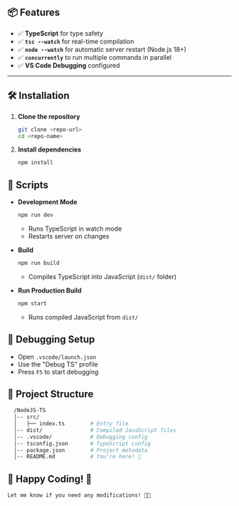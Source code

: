## 📦 Features

- ✅ **TypeScript** for type safety
- ✅ **`tsc --watch`** for real-time compilation
- ✅ **`node --watch`** for automatic server restart (Node.js 18+)
- ✅ **`concurrently`** to run multiple commands in parallel
- ✅ **VS Code Debugging** configured

---

## 🛠 Installation

1. **Clone the repository**

   ```sh
   git clone <repo-url>
   cd <repo-name>

   ```

2. **Install dependencies**
   ```sh
   npm install
   ```

## 🚀 Scripts

- **Development Mode**

  ```sh
  npm run dev
  ```

  - Runs TypeScript in watch mode
  - Restarts server on changes

- **Build**

  ```sh
  npm run build
  ```

  - Compiles TypeScript into JavaScript (`dist/` folder)

- **Run Production Build**

  ```sh
  npm start
  ```

  - Runs compiled JavaScript from `dist/`

## 🐞 Debugging Setup

- Open `.vscode/launch.json`
- Use the "Debug TS" profile
- Press `F5` to start debugging

## 📂 Project Structure

```sh
  /NodeJS-TS
  │-- src/
  │   ├── index.ts        # Entry file
  │-- dist/               # Compiled JavaScript files
  │-- .vscode/            # Debugging config
  │-- tsconfig.json       # TypeScript config
  │-- package.json        # Project metadata
  │-- README.md           # You're here! 📖
```

## 🚀 Happy Coding! 🎯

```sh
Let me know if you need any modifications! 🚀🔥
```

